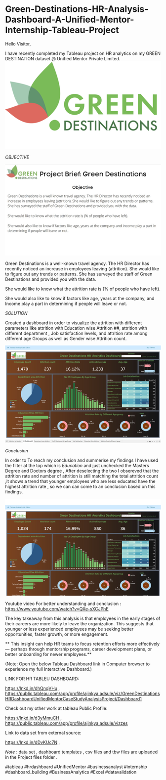 # Green-Destinations-HR-Analysis-Dashboard-A-Unified-Mentor-Internship-Tableau-Project

Hello Visitor,

I have recently completed  my Tableau project on HR analytics on my GREEN DESTINATION dataset  @ Unified Mentor Private Limited.
![image](https://github.com/Ajinkya-Adsule/Green-Destinations-HR-Analysis-Dashboard-A-Unified-Mentor-Internship-Tableau-Project/blob/a2275923fdbcff6105179a8c9663cef41fc9dfb5/Project%20Files/Hr%20project%20header.png)



*OBJECTIVE*

![image](https://github.com/Ajinkya-Adsule/Green-Destinations-HR-Analysis-Dashboard-A-Unified-Mentor-Internship-Tableau-Project/blob/fc7f380a7e831dac99d735a2981da25f4582ea14/Project%20Files/UM%20tableu%20project%20objectives%2001.png)

Green Destinations is a well-known travel agency. The HR Director has recently noticed an increase in employees leaving (attrition). She would like to figure out any trends or patterns. She has surveyed the staff of Green Destinations and provided you with the data.

She would like to know what the attrition rate is (% of people who have left).

She would also like to know if factors like age, years at the company, and Income play a part in determining if people will leave or not.



*SOLUTION*



Created a dashboard in order to visualize the attrition with different parameters like attrition with Education wise Attrition ##, attrition with different department , Job satisfaction levels, and attrition rate among different age Groups as well as  Gender wise Attrition count.


![image](https://github.com/Ajinkya-Adsule/Green-Destinations-HR-Analysis-Dashboard-A-Unified-Mentor-Internship-Tableau-Project/blob/fc7f380a7e831dac99d735a2981da25f4582ea14/Project%20Files/Green%20Destination%20HR%20analytics%20Tableau%20Project%20Dashboard%20Overview.jpg)


 *Conclusion*
 
 In order to To reach my conclusion and summerise my findings I have used the filter at the top which is *Education* and just unchecked the Masters Degree and Doctors degree , After deselecting the two I obsereved that the attrition rate and number of attrition is still matching the total attrition count ,it shows a trend that younger employees who are less educated have the highest attrition rate ,  so we can can come to an conclusion based on this findings. 



![image](https://github.com/Ajinkya-Adsule/Green-Destinations-HR-Analysis-Dashboard-A-Unified-Mentor-Internship-Tableau-Project/blob/fc7f380a7e831dac99d735a2981da25f4582ea14/Project%20Files/Green%20Destination%20HR%20analytics%20Tableau%20Project%20Dashboard%20outcome%20conclusion.jpg)



Youtube video For better understanding and conclusion : https://www.youtube.com/watch?v=QXe-sXCJPhE





The key takeaway from this analysis is that employees in the early stages of their careers are more likely to leave the organization. This suggests that younger or less experienced employees may be seeking better opportunities, faster growth, or more engagement.



** This insight can help HR teams to focus retention efforts more effectively — perhaps through mentorship programs, career development plans, or better onboarding for newer employees.**



(Note: Open  the below  Tableau Dashboard link  in Computer browser to experience my full Interactive Dashboard.)



LINK FOR HR TABLEU DASHBOARD: 

https://lnkd.in/dhQnqVHu , https://public.tableau.com/app/profile/ajinkya.adsule/viz/GreenDestinationsHRDashboardUnifiedMentorCaseStudyAnalysisProject/Dashboard1



Check out my other work at tableau Public Profile: 

https://lnkd.in/d3yMmuCH , https://public.tableau.com/app/profile/ajinkya.adsule/vizzes



Link to data set from external source: 

https://lnkd.in/dDvKUc7N  , 

*Note* : data set , dashboard templates , csv files and tbw files are uploaded in the Project files folder .







#tableau #hrdashboard #UnifiedMentor #businessanalyst #internship #dashboard_building #BusinessAnalytics #Excel #datavalidation

